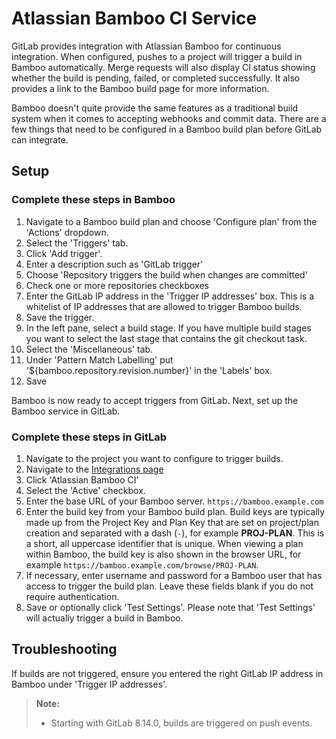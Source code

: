 # Atlassian Bamboo CI Service

GitLab provides integration with Atlassian Bamboo for continuous integration.
When configured, pushes to a project will trigger a build in Bamboo automatically.
Merge requests will also display CI status showing whether the build is pending,
failed, or completed successfully. It also provides a link to the Bamboo build
page for more information.

Bamboo doesn't quite provide the same features as a traditional build system when
it comes to accepting webhooks and commit data. There are a few things that
need to be configured in a Bamboo build plan before GitLab can integrate.

## Setup

### Complete these steps in Bamboo

1. Navigate to a Bamboo build plan and choose 'Configure plan' from the 'Actions'
   dropdown.
1. Select the 'Triggers' tab.
1. Click 'Add trigger'.
1. Enter a description such as 'GitLab trigger'
1. Choose 'Repository triggers the build when changes are committed'
1. Check one or more repositories checkboxes
1. Enter the GitLab IP address in the 'Trigger IP addresses' box. This is a
   whitelist of IP addresses that are allowed to trigger Bamboo builds.
1. Save the trigger.
1. In the left pane, select a build stage. If you have multiple build stages
   you want to select the last stage that contains the git checkout task.
1. Select the 'Miscellaneous' tab.
1. Under 'Pattern Match Labelling' put '${bamboo.repository.revision.number}'
   in the 'Labels' box.
1. Save

Bamboo is now ready to accept triggers from GitLab. Next, set up the Bamboo
service in GitLab.

### Complete these steps in GitLab

1. Navigate to the project you want to configure to trigger builds.
1. Navigate to the [Integrations page](project_services.md#accessing-the-project-services)
1. Click 'Atlassian Bamboo CI'
1. Select the 'Active' checkbox.
1. Enter the base URL of your Bamboo server. `https://bamboo.example.com`
1. Enter the build key from your Bamboo build plan. Build keys are typically made
   up from the Project Key and Plan Key that are set on project/plan creation and
   separated with a dash (`-`), for example  **PROJ-PLAN**. This is a short, all
   uppercase identifier that is unique. When viewing a plan within Bamboo, the
   build key is also shown in the browser URL, for example `https://bamboo.example.com/browse/PROJ-PLAN`.
1. If necessary, enter username and password for a Bamboo user that has
   access to trigger the build plan. Leave these fields blank if you do not require
   authentication.
1. Save or optionally click 'Test Settings'. Please note that 'Test Settings'
   will actually trigger a build in Bamboo.

## Troubleshooting

If builds are not triggered, ensure you entered the right GitLab IP address in
Bamboo under 'Trigger IP addresses'.

> **Note:**
> - Starting with GitLab 8.14.0, builds are triggered on push events.
